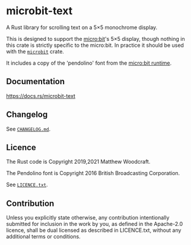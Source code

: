 # microbit-text

A Rust library for scrolling text on a 5×5 monochrome display.

This is designed to support the [micro:bit]'s 5×5
display, though nothing in this crate is strictly specific to the micro:bit.
In practice it should be used with the [`microbit`] crate.

It includes a copy of the 'pendolino' font from the [micro:bit runtime][dal].


## Documentation

https://docs.rs/microbit-text


## Changelog

See [`CHANGELOG.md`](CHANGELOG.md).


## Licence

The Rust code is Copyright 2019,2021 Matthew Woodcraft.

The Pendolino font is Copyright 2016 British Broadcasting Corporation.

See [`LICENCE.txt`](LICENCE.txt).


## Contribution

Unless you explicitly state otherwise, any contribution intentionally
submitted for inclusion in the work by you, as defined in the Apache-2.0
licence, shall be dual licensed as described in LICENCE.txt, without any
additional terms or conditions.


[micro:bit]: https://microbit.org/
[`microbit`]: https://crates.io/crates/microbit
[dal]: https://lancaster-university.github.io/microbit-docs/
